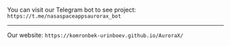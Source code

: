 You can visit our Telegram bot to see project: 
```https://t.me/nasaspaceappsaurorax_bot```

--------------


Our website: 
```https://komronbek-urinboev.github.io/AuroraX/```
